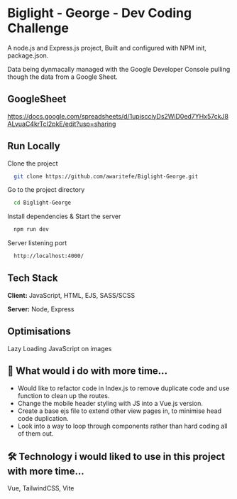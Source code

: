 # Biglight - George - Dev Coding Challenge

A node.js and Express.js project, Built and configured with NPM init, package.json.

Data being dynmacally managed with the Google Developer Console pulling though the data from a Google Sheet.

## GoogleSheet

https://docs.google.com/spreadsheets/d/1upiscciyDs2WiD0ed7YHx57ckJ8ALvuaC4krTcI2pkE/edit?usp=sharing

## Run Locally

Clone the project

```bash
  git clone https://github.com/awaritefe/Biglight-George.git
```

Go to the project directory

```bash
  cd Biglight-George
```

Install dependencies & Start the server

```bash
  npm run dev
```

Server listening port

```bash
  http://localhost:4000/
```

## Tech Stack

**Client:** JavaScript, HTML, EJS, SASS/SCSS

**Server:** Node, Express

## Optimisations

Lazy Loading JavaScript on images

## 🚀 What would i do with more time...

- Would like to refactor code in Index.js to remove duplicate code and use function to clean up the routes.
- Change the mobile header styling with JS into a Vue.js version.
- Create a base ejs file to extend other view pages in, to minimise head code duplication.
- Look into a way to loop through components rather than hard coding all of them out.

## 🛠 Technology i would liked to use in this project with more time...

Vue, TailwindCSS, Vite
